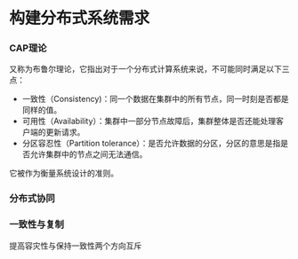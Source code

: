 # 构建分布式系统需求

### CAP理论

又称为布鲁尔理论，它指出对于一个分布式计算系统来说，不可能同时满足以下三点：


* 一致性（Consistency\)：同一个数据在集群中的所有节点，同一时刻是否都是同样的值。
* 可用性（Availability）：集群中一部分节点故障后，集群整体是否还能处理客户端的更新请求。
* 分区容忍性（Partition tolerance）：是否允许数据的分区，分区的意思是指是否允许集群中的节点之间无法通信。

它被作为衡量系统设计的准则。
### 分布式协同

### 一致性与复制

提高容灾性与保持一致性两个方向互斥

